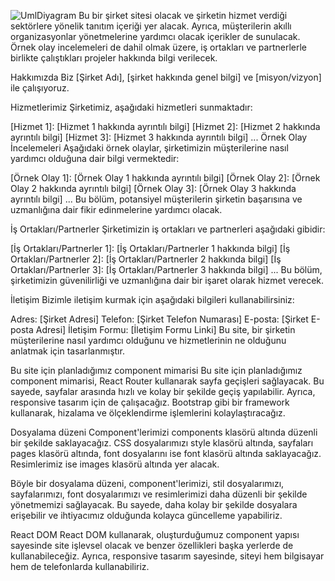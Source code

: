 ![UmlDiyagram](https://github.com/Iskenderun-Technical-University/ymg-donem-projesi-202523058-harun-akbulut/assets/117825718/b70edaa2-8e5f-4c2f-86c3-af181efac19b)
Bu bir şirket sitesi olacak ve şirketin hizmet verdiği sektörlere yönelik tanıtım içeriği yer alacak. Ayrıca, müşterilerin akıllı organizasyonlar yönetmelerine yardımcı olacak içerikler de sunulacak. Örnek olay incelemeleri de dahil olmak üzere, iş ortakları ve partnerlerle birlikte çalıştıkları projeler hakkında bilgi verilecek.

Hakkımızda
Biz [Şirket Adı], [şirket hakkında genel bilgi] ve [misyon/vizyon] ile çalışıyoruz.

Hizmetlerimiz
Şirketimiz, aşağıdaki hizmetleri sunmaktadır:

[Hizmet 1]: [Hizmet 1 hakkında ayrıntılı bilgi]
[Hizmet 2]: [Hizmet 2 hakkında ayrıntılı bilgi]
[Hizmet 3]: [Hizmet 3 hakkında ayrıntılı bilgi]
...
Örnek Olay İncelemeleri
Aşağıdaki örnek olaylar, şirketimizin müşterilerine nasıl yardımcı olduğuna dair bilgi vermektedir:

[Örnek Olay 1]: [Örnek Olay 1 hakkında ayrıntılı bilgi]
[Örnek Olay 2]: [Örnek Olay 2 hakkında ayrıntılı bilgi]
[Örnek Olay 3]: [Örnek Olay 3 hakkında ayrıntılı bilgi]
...
Bu bölüm, potansiyel müşterilerin şirketin başarısına ve uzmanlığına dair fikir edinmelerine yardımcı olacak.

İş Ortakları/Partnerler
Şirketimizin iş ortakları ve partnerleri aşağıdaki gibidir:

[İş Ortakları/Partnerler 1]: [İş Ortakları/Partnerler 1 hakkında bilgi]
[İş Ortakları/Partnerler 2]: [İş Ortakları/Partnerler 2 hakkında bilgi]
[İş Ortakları/Partnerler 3]: [İş Ortakları/Partnerler 3 hakkında bilgi]
...
Bu bölüm, şirketimizin güvenilirliği ve uzmanlığına dair bir işaret olarak hizmet verecek.

İletişim
Bizimle iletişim kurmak için aşağıdaki bilgileri kullanabilirsiniz:

Adres: [Şirket Adresi]
Telefon: [Şirket Telefon Numarası]
E-posta: [Şirket E-posta Adresi]
İletişim Formu: [İletişim Formu Linki]
Bu site, bir şirketin müşterilerine nasıl yardımcı olduğunu ve hizmetlerinin ne olduğunu anlatmak için tasarlanmıştır.

Bu site için planladığımız component mimarisi
Bu site için planladığımız component mimarisi, React Router kullanarak sayfa geçişleri sağlayacak. Bu sayede, sayfalar arasında hızlı ve kolay bir şekilde geçiş yapılabilir. Ayrıca, responsive tasarım için de çalışacağız. Bootstrap gibi bir framework kullanarak, hizalama ve ölçeklendirme işlemlerini kolaylaştıracağız.

Dosyalama düzeni
Component'lerimizi components klasörü altında düzenli bir şekilde saklayacağız. CSS dosyalarımızı style klasörü altında, sayfaları pages klasörü altında, font dosyalarını ise font klasörü altında saklayacağız. Resimlerimiz ise images klasörü altında yer alacak.

Böyle bir dosyalama düzeni, component'lerimizi, stil dosyalarımızı, sayfalarımızı, font dosyalarımızı ve resimlerimizi daha düzenli bir şekilde yönetmemizi sağlayacak. Bu sayede, daha kolay bir şekilde dosyalara erişebilir ve ihtiyacımız olduğunda kolayca güncelleme yapabiliriz.

React DOM
React DOM kullanarak, oluşturduğumuz component yapısı sayesinde site işlevsel olacak ve benzer özellikleri başka yerlerde de kullanabileceğiz. Ayrıca, responsive tasarım sayesinde, siteyi hem bilgisayar hem de telefonlarda kullanabiliriz.
